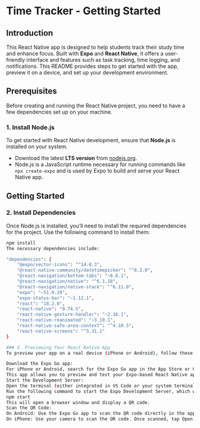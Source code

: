 # Time Tracker - Getting Started

## Introduction

This React Native app is designed to help students track their study time and enhance focus. Built with **Expo** and **React Native**, it offers a user-friendly interface and features such as task tracking, time logging, and notifications. This README provides steps to get started with the app, preview it on a device, and set up your development environment.

## Prerequisites

Before creating and running the React Native project, you need to have a few dependencies set up on your machine.

### 1. Install Node.js

To get started with React Native development, ensure that **Node.js** is installed on your system.

- Download the latest **LTS version** from [nodejs.org](https://nodejs.org/).
- Node.js is a JavaScript runtime necessary for running commands like `npx create-expo` and is used by Expo to build and serve your React Native app.

## Getting Started

### 2. Install Dependencies

Once Node.js is installed, you’ll need to install the required dependencies for the project. Use the following command to install them:

```bash
npm install
The necessary dependencies include:

"dependencies": {
    "@expo/vector-icons": "^14.0.3",
    "@react-native-community/datetimepicker": "^8.2.0",
    "@react-navigation/bottom-tabs": "~6.6.1",
    "@react-navigation/native": "^6.1.18",
    "@react-navigation/native-stack": "^6.11.0",
    "expo": "~51.0.28",
    "expo-status-bar": "~1.12.1",
    "react": "18.2.0",
    "react-native": "0.74.5",
    "react-native-gesture-handler": "~2.16.1",
    "react-native-reanimated": "~3.10.1",
    "react-native-safe-area-context": "^4.10.5",
    "react-native-screens": "^3.31.1"
}

### 3. Previewing Your React Native App
To preview your app on a real device (iPhone or Android), follow these steps:

Download the Expo Go app:
For iPhone or Android, search for the Expo Go app in the App Store or Google Play Store and download it.
This app allows you to preview and test your Expo-based React Native apps on your device.
Start the Development Server:
Open the terminal (either integrated in VS Code or your system terminal).
Run the following command to start the Expo Development Server, which watches for code changes and builds your app:
npm start
This will open a browser window and display a QR code.
Scan the QR Code:
On Android: Use the Expo Go app to scan the QR code directly in the app (use the barcode scanner button).
On iPhone: Use your camera to scan the QR code. Once scanned, tap Open to launch the Expo Go app.

